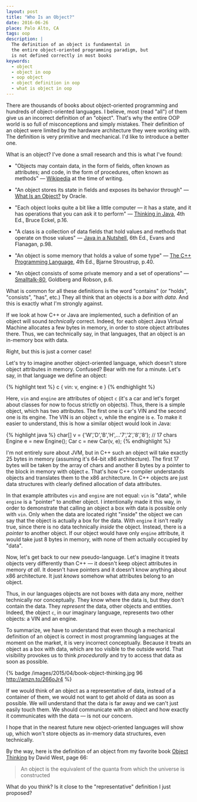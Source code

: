```yaml
---
layout: post
title: "Who Is an Object?"
date: 2016-06-26
place: Palo Alto, CA
tags: oop
description: |
  The definition of an object is fundamental in
  the entire object-oriented programming paradigm, but
  is not defined correctly in most books
keywords:
  - object
  - object in oop
  - oop object
  - object definition in oop
  - what is object in oop
---
```


There are thousands of books about object-oriented programming and
hundreds of object-oriented languages. I believe, most (read "all") of them
give us an incorrect definition of an "object". That's why the entire
OOP world is so full of misconceptions and simply mistakes. Their
definition of an object were limited by the hardware architecture they
were working with. The definition is very primitive and mechanical.
I'd like to introduce a better one.

<!--more-->

What is an object? I've done a small research and this is what I've found:

  * "Objects may contain data, in the form of fields, often known as attributes;
    and code, in the form of procedures, often known as methods"
    &mdash; [Wikipedia](https://en.wikipedia.org/wiki/Object-oriented_programming) at the time of writing.

  * "An object stores its state in fields and exposes its behavior through"
    &mdash; [What Is an Object?](https://docs.oracle.com/javase/tutorial/java/concepts/object.html) by Oracle.

  * "Each object looks quite a bit like a little computer &mdash;
    it has a state, and it has operations that you can ask it to perform"
    &mdash; [Thinking in Java](http://amzn.to/1PBmQpm), 4th Ed., Bruce Eckel, p.16.

  * "A class is a collection of data fields that hold values
    and methods that operate on those values"
    &mdash; [Java in a Nutshell](http://amzn.to/28PEqSi), 6th Ed., Evans and Flanagan, p.98.

  * "An object is some memory that holds a value of some type"
    &mdash; [The C++ Programming Language](http://amzn.to/1XyGCtk), 4th Ed., Bjarne Stroustrup, p.40.

  * "An object consists of some private memory and a set of operations"
    &mdash; [Smalltalk-80](http://amzn.to/1UhYinp), Goldberg and Robson, p.6.

What is common for all these definitions is the word "contains" (or "holds",
"consists", "has", etc.) They all think that an objects is a _box with data_.
And this is exactly what I'm strongly against.

If we look at how C++ or Java are implemented, such a definition of an
object will sound _technically_ correct. Indeed, for each object Java Virtual
Machine allocates a few bytes in memory, in order to store object
attributes there. Thus, we can technically say, in that languages,
that an object is an in-memory box with data.

Right, but this is just a corner case!

Let's try to imagine another object-oriented language, which doesn't
store object attributes in memory. Confused? Bear with me for a minute.
Let's say, in that language we define an object:

{% highlight text %}
c {
  vin: v,
  engine: e
}
{% endhighlight %}

Here, `vin` and `engine` are attributes of object `c` (it's a car and let's
forget about classes for now to focus strictly on objects). Thus, there is
a simple object, which has two attributes. The first one is car's VIN and the
second one is its engine. The VIN is an object `v`, while the engine is `e`.
To make it easier to understand, this is how a similar object would
look in Java:

{% highlight java %}
char[] v = {'W','D','B','H',...'7','2','8','8'}; // 17 chars
Engine e = new Engine();
Car c = new Car(v, e);
{% endhighlight %}

I'm not entirely sure about JVM, but in C++ such an object will take
exactly 25 bytes in memory (assuming it's 64-bit x86 architecture). The
first 17 bytes will be taken by the array of chars and another 8 bytes
by a pointer to the block in memory with object `e`.
That's how C++ compiler understands objects and translates them to
the x86 architecture. In C++ objects are just data structures with
clearly defined allocation of data attributes.

In that example attributes `vin` and `engine` are not equal:
`vin` is "data", while `engine` is a "pointer" to another object.
I intentionally made it this way, in order to demonstrate that calling
an object a box with data is possible only with `vin`. Only when
the data are located right "inside" the object we can say that the
object is actually a box for the data. With `engine` it isn't
really true, since there is no data technically _inside_ the object. Instead, there is a
_pointer_ to another object. If our object would have only
`engine` attribute, it would take just 8 bytes in memory, with none of them
actually occupied by "data".

Now, let's get back to our new pseudo-language. Let's imagine it treats
objects very differently than C++ &mdash; it doesn't keep object attributes
in memory _at all_. It doesn't have pointers and it doesn't know anything about
x86 architecture. It just _knows_ somehow what attributes belong to an object.

Thus, in our languages objects are not boxes with data any more, neither
technically nor conceptually. They know where the data is, but they don't
contain the data. They _represent_ the data, other objects and entities.
Indeed, the object `c`, in our imaginary language, represents two other objects:
a VIN and an engine.

To summarize, we have to understand that even though a mechanical
definition of an object is correct in most programming languages at the
moment on the market, it is very incorrect conceptually. Because it
treats an object as a box with data, which are too visible to
the outside world. That visibility provokes us to think _procedurally_
and try to access that data as soon as possible.

{% badge /images/2015/04/book-object-thinking.jpg 96 http://amzn.to/266oJr4 %}

If we would think of an object as a representative of data, instead of
a container of them, we would not want to get ahold of data as soon as
possible. We will understand that the data is far away and we can't
just easily touch them. We should communicate with an object and how
exactly it communicates with the data &mdash; is not our concern.

I hope that in the nearest future new object-oriented languages will
show up, which won't store objects as in-memory data structures, even
technically.

By the way, here is the definition of an object from my favorite book
[Object Thinking](http://amzn.to/266oJr4) by David West, page 66:

> An object is the equivalent of the quanta from which the universe is constructed

What do you think? Is it close to the "representative" definition I just
proposed?
